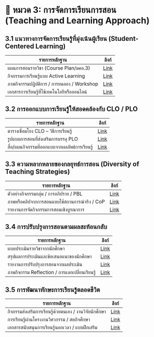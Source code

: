 # 📘 หมวด 3: การจัดการเรียนการสอน (Teaching and Learning Approach)

## 3.1 แนวทางการจัดการเรียนรู้ที่มุ่งเน้นผู้เรียน (Student-Centered Learning)

| รายการหลักฐาน | ลิงก์ |
|----------------|-------|
| แผนการสอนรายวิชา (Course Plan/มคอ.3) | [Link]() |
| กิจกรรมการเรียนรู้แบบ Active Learning | [Link]() |
| ภาพกิจกรรมปฏิบัติการ / การทดลอง / Workshop | [Link]() |
| เอกสารการเรียนรู้ที่ใช้เทคโนโลยีหรือออนไลน์ | [Link]() |

## 3.2 การออกแบบการเรียนรู้ให้สอดคล้องกับ CLO / PLO

| รายการหลักฐาน | ลิงก์ |
|----------------|-------|
| ตารางเชื่อมโยง CLO – วิธีการเรียนรู้ | [Link]() |
| รูปแบบการสอนที่ส่งเสริมการบรรลุ PLO | [Link]() |
| สื่อ/แผนกิจกรรมที่ออกแบบจากผลลัพธ์การเรียนรู้ | [Link]() |

## 3.3 ความหลากหลายของกลยุทธ์การสอน (Diversity of Teaching Strategies)

| รายการหลักฐาน | ลิงก์ |
|----------------|-------|
| ตัวอย่างกิจกรรมกลุ่ม / การอภิปราย / PBL | [Link]() |
| ภาพหรือคลิปจากการสอนแบบใช้สถานการณ์จริง / CoP | [Link]() |
| รายงานการจัดกิจกรรมการสอนเชิงบูรณาการ | [Link]() |

## 3.4 การปรับปรุงการสอนตามผลสะท้อนกลับ

| รายการหลักฐาน | ลิงก์ |
|----------------|-------|
| แบบประเมินรายวิชาจากนักศึกษา | [Link]() |
| สรุปผลการประเมินและข้อเสนอแนะของนักศึกษา | [Link]() |
| รายงานการปรับปรุงการสอนจากผลประเมิน | [Link]() |
| ภาพกิจกรรม Reflection / การแลกเปลี่ยนเรียนรู้ | [Link]() |

## 3.5 การพัฒนาทักษะการเรียนรู้ตลอดชีวิต

| รายการหลักฐาน | ลิงก์ |
|----------------|-------|
| กิจกรรมส่งเสริมการเรียนรู้ด้วยตนเอง / งานวิจัยนักศึกษา | [Link]() |
| การเรียนรู้ผ่านโครงงานวิศวกรรม / สหกิจศึกษา | [Link]() |
| เอกสารสนับสนุนการเรียนรู้นอกเวลา / แบบฝึกเสริม | [Link]() |
